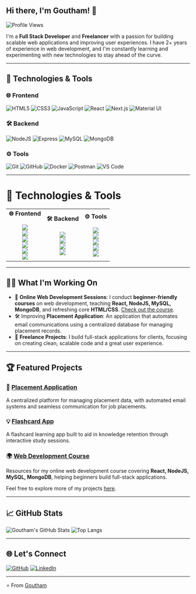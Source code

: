 ## Hi there, I'm Goutham! 👋

<!--
**Goutham0110/goutham0110** is a ✨ _special_ ✨ repository because its `README.md` (this file) appears on your GitHub profile.

Here are some ideas to get you started:

- 🔭 I’m currently working on ...
- 🌱 I’m currently learning ...
- 👯 I’m looking to collaborate on ...
- 🤔 I’m looking for help with ...
- 💬 Ask me about ...
- 📫 How to reach me: ...
- 😄 Pronouns: ...
- ⚡ Fun fact: ...
-->

![Profile Views](https://komarev.com/ghpvc/?username=goutham0110&color=blue)

I'm a **Full Stack Developer** and **Freelancer** with a passion for building scalable web applications and improving user experiences. I have 2+ years of experience in web development, and I'm constantly learning and experimenting with new technologies to stay ahead of the curve.

---

## 🔧 Technologies & Tools

### 🌐 Frontend
![HTML5](https://img.shields.io/badge/-HTML5-E34F26?style=flat&logo=html5&logoColor=white)
![CSS3](https://img.shields.io/badge/-CSS3-1572B6?style=flat&logo=css3&logoColor=white)
![JavaScript](https://img.shields.io/badge/-JavaScript-F7DF1E?style=flat&logo=javascript&logoColor=black)
![React](https://img.shields.io/badge/-ReactJS-61DAFB?style=flat&logo=react&logoColor=black)
![Next.js](https://img.shields.io/badge/-Next.js-000000?style=flat&logo=next.js&logoColor=white)
![Material UI](https://img.shields.io/badge/-Material%20UI-0081CB?style=flat&logo=material-ui&logoColor=white)

### 🛠 Backend
![NodeJS](https://img.shields.io/badge/-Node.js-339933?style=flat&logo=node.js&logoColor=white)
![Express](https://img.shields.io/badge/-ExpressJS-000000?style=flat&logo=express&logoColor=white)
![MySQL](https://img.shields.io/badge/-MySQL-4479A1?style=flat&logo=mysql&logoColor=white)
![MongoDB](https://img.shields.io/badge/-MongoDB-47A248?style=flat&logo=mongodb&logoColor=white)

### ⚙️ Tools
![Git](https://img.shields.io/badge/-Git-F05032?style=flat&logo=git&logoColor=white)
![GitHub](https://img.shields.io/badge/-GitHub-181717?style=flat&logo=github)
![Docker](https://img.shields.io/badge/-Docker-2496ED?style=flat&logo=docker&logoColor=white)
![Postman](https://img.shields.io/badge/-Postman-FF6C37?style=flat&logo=postman&logoColor=white)
![VS Code](https://img.shields.io/badge/-VS%20Code-007ACC?style=flat&logo=visual-studio-code&logoColor=white)

---
# 🔧 Technologies & Tools

<table>
  <tr>
    <td align="center">
      <strong>🌐 Frontend</strong><br>
      <br>
      <img src="https://img.shields.io/badge/-HTML5-E34F26?style=flat&logo=html5&logoColor=white" /><br>
      <img src="https://img.shields.io/badge/-CSS3-1572B6?style=flat&logo=css3&logoColor=white" /><br>
      <img src="https://img.shields.io/badge/-JavaScript-F7DF1E?style=flat&logo=javascript&logoColor=black" /><br>
      <img src="https://img.shields.io/badge/-ReactJS-61DAFB?style=flat&logo=react&logoColor=black" /><br>
      <img src="https://img.shields.io/badge/-Next.js-000000?style=flat&logo=next.js&logoColor=white" /><br>
      <img src="https://img.shields.io/badge/-Material%20UI-0081CB?style=flat&logo=material-ui&logoColor=white" />
    </td>
    <td align="center">
      <strong>🛠 Backend</strong><br>
      <br>
      <img src="https://img.shields.io/badge/-Node.js-339933?style=flat&logo=node.js&logoColor=white" /><br>
      <img src="https://img.shields.io/badge/-ExpressJS-000000?style=flat&logo=express&logoColor=white" /><br>
      <img src="https://img.shields.io/badge/-MySQL-4479A1?style=flat&logo=mysql&logoColor=white" /><br>
      <img src="https://img.shields.io/badge/-MongoDB-47A248?style=flat&logo=mongodb&logoColor=white" />
    </td>
    <td align="center">
      <strong>⚙️ Tools</strong><br>
      <br>
      <img src="https://img.shields.io/badge/-Git-F05032?style=flat&logo=git&logoColor=white" /><br>
      <img src="https://img.shields.io/badge/-GitHub-181717?style=flat&logo=github&logoColor=white" /><br>
      <img src="https://img.shields.io/badge/-Docker-2496ED?style=flat&logo=docker&logoColor=white" /><br>
      <img src="https://img.shields.io/badge/-Postman-FF6C37?style=flat&logo=postman&logoColor=white" /><br>
      <img src="https://img.shields.io/badge/-VS%20Code-007ACC?style=flat&logo=visual-studio-code&logoColor=white" />
    </td>
  </tr>
</table>


---
## 👨‍💻 What I'm Working On
- 🌱 **Online Web Development Sessions**: I conduct **beginner-friendly courses** on web development, teaching **React, NodeJS, MySQL, MongoDB**, and refreshing core **HTML/CSS**. [Check out the course](https://github.com/goutham0110/webdev-course).
- 🛠️ Improving **Placement Application**: An application that automates email communications using a centralized database for managing placement records.
- 🚀 **Freelance Projects**: I build full-stack applications for clients, focusing on creating clean, scalable code and a great user experience.

---

## 🏆 Featured Projects

### 📅 [Placement Application](https://github.com/goutham0110/placement-app)
A centralized platform for managing placement data, with automated email systems and seamless communication for job placements.

### 💡 [Flashcard App](https://github.com/goutham0110/flashcard-app)
A flashcard learning app built to aid in knowledge retention through interactive study sessions.

### 🌍 [Web Development Course](https://github.com/goutham0110/webdev-course)
Resources for my online web development course covering **React, NodeJS, MySQL, MongoDB**, helping beginners build full-stack applications.

Feel free to explore more of my projects [here](https://github.com/goutham0110?tab=repositories).

---

## 📈 GitHub Stats

![Goutham's GitHub Stats](https://github-readme-stats.vercel.app/api?username=goutham0110&show_icons=true&theme=radical)
![Top Langs](https://github-readme-stats.vercel.app/api/top-langs/?username=goutham0110&layout=compact&theme=radical)

---

## 🌐 Let's Connect

[![GitHub](https://img.shields.io/badge/-GitHub-181717?style=flat&logo=github&logoColor=white)](https://github.com/goutham0110)
[![LinkedIn](https://img.shields.io/badge/-LinkedIn-0077B5?style=flat&logo=linkedin&logoColor=white)](https://www.linkedin.com/in/goutham0110)

---

⭐️ From [Goutham](https://github.com/goutham0110)

